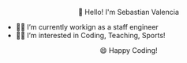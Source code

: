 <p align="center" width="300">
  👋 Hello! I'm Sebastian Valencia
</p>

<p align="center" width="300">
  <ul>
    <li> 🧑‍💻 I’m currently workign as a staff engineer </li> 
    <li> 🏊‍♂️ I’m interested in Coding, Teaching, Sports! </li>
  </ul>
</p>
<p align="center">
😄 Happy Coding!
</p>
  

